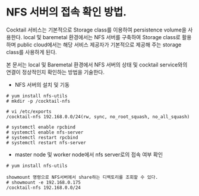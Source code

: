 # NFS 서버의 접속 확인 방법.

Cocktail 서비스는 기본적으로 Storage class를 이용하여 persistence volume을 사용한다. local 및 baremetal 환경에서는 NFS 서버를 구축하여 Storage class로 활용하며 public cloud에서는 해당 서비스 제공자가 기본적으로 제공해 주는 storage class를 사용하게 된다.

본 문서는 local 및 Baremetal 환경에서 NFS 서버의 상태 및 cocktail service와의 연결이 정상적인지 확인하는 방법을 기술한다.

* NFS 서버의 설치 및 기동

```
# yum install nfs-utils
# mkdir -p /cocktail-nfs

# vi /etc/exports
/cocktail-nfs 192.168.0.0/24(rw, sync, no_root_squash, no_all_squash)

# systemctl enable rpcbind
# systemctl enable nfs-server
# systemctl restart rpcbind
# systemctl restart nfs-server
```

* master node 및 worker node에서 nfs server로의 접속 여부 확인

```
# yum install nfs-utils

showmount 명령으로 NFS서버에서 share하는 디렉토리를 조회할 수 있다.
# showmount -e 192.168.0.175
/cocktail-nfs 192.168.0.0/24

```



